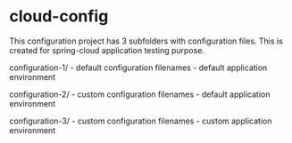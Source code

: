 # cloud-config

This configuration project has 3 subfolders with configuration files.
This is created for spring-cloud application testing purpose.

configuration-1/
    - default configuration filenames
    - default application environment 

configuration-2/
    - custom configuration filenames
    - default application environment 
    
configuration-3/
    - custom configuration filenames
    - custom application environment
    